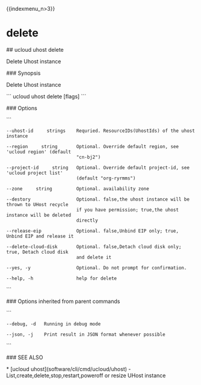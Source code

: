 {{indexmenu_n>3}}

# delete

\#\# ucloud uhost delete

Delete Uhost instance

\#\#\# Synopsis

Delete Uhost instance

\`\`\` ucloud uhost delete \[flags\] \`\`\`

\#\#\# Options

\`\`\`

``` 
--uhost-id     strings    Requried. ResourceIDs(UhostIds) of the uhost instance 
```

``` 
--region     string       Optional. Override default region, see 'ucloud region' (default
                          "cn-bj2") 
```

``` 
--project-id     string   Optional. Override default project-id, see 'ucloud project list'
                          (default "org-ryrmms") 
```

``` 
--zone     string         Optional. availability zone 
```

``` 
--destory                 Optional. false,the uhost instance will be thrown to UHost recycle
                          if you have permission; true,the uhost instance will be deleted
                          directly 
```

``` 
--release-eip             Optional. false,Unbind EIP only; true, Unbind EIP and release it 
```

``` 
--delete-cloud-disk       Optional. false,Detach cloud disk only; true, Detach cloud disk
                          and delete it 
```

``` 
--yes, -y                 Optional. Do not prompt for confirmation. 
```

``` 
--help, -h                help for delete 
```

\`\`\`

\#\#\# Options inherited from parent commands

\`\`\`

``` 
--debug, -d   Running in debug mode 
```

``` 
--json, -j    Print result in JSON format whenever possible 
```

\`\`\`

\#\#\# SEE ALSO

\* \[ucloud uhost\](software/cli/cmd/ucloud/uhost) -
List,create,delete,stop,restart,poweroff or resize UHost instance
